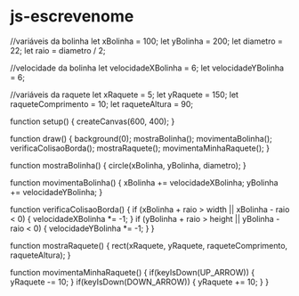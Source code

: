 # js-escrevenome
//variáveis da bolinha
let xBolinha = 100;
let yBolinha = 200;
let diametro = 22;
let raio = diametro / 2;

//velocidade da bolinha
let velocidadeXBolinha = 6;
let velocidadeYBolinha = 6;

//variáveis da raquete
let xRaquete = 5;
let yRaquete = 150;
let raqueteComprimento = 10;
let raqueteAltura = 90;

function setup() {
  createCanvas(600, 400);
}

function draw() {
  background(0);
  mostraBolinha();
  movimentaBolinha();
  verificaColisaoBorda();
  mostraRaquete();
  movimentaMinhaRaquete();
}

function mostraBolinha() {
  circle(xBolinha, yBolinha, diametro);
}

function movimentaBolinha() {
  xBolinha += velocidadeXBolinha;
  yBolinha += velocidadeYBolinha;
}

function verificaColisaoBorda() {
  if (xBolinha + raio > width || xBolinha - raio < 0) {
    velocidadeXBolinha *= -1;
  }
  if (yBolinha + raio > height || yBolinha - raio < 0) {
    velocidadeYBolinha *= -1;
  }
}

function mostraRaquete() {
  rect(xRaquete, yRaquete, raqueteComprimento, raqueteAltura);
}

function movimentaMinhaRaquete() {
  if(keyIsDown(UP_ARROW)) {
    yRaquete -= 10;
  }
  if(keyIsDown(DOWN_ARROW)) {
    yRaquete += 10;
  }
}
